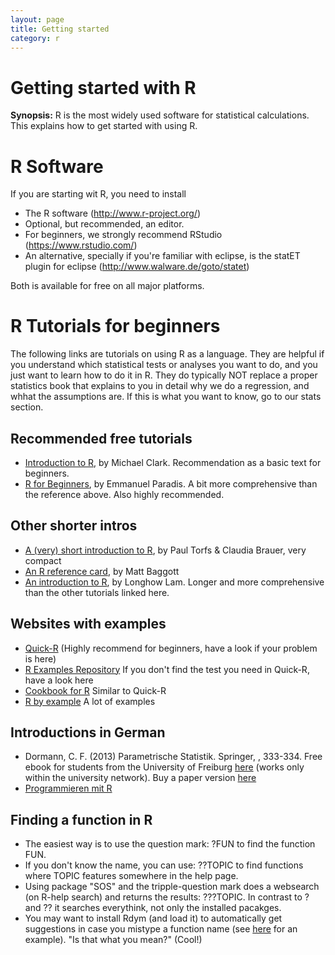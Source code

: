 ```yaml
---
layout: page
title: Getting started
category: r
---
```


Getting started with R
===

**Synopsis:** R is the most widely used software for statistical calculations. This explains how to get started with using R.

# R Software

If you are starting wit R, you need to install

 * The R software (http://www.r-project.org/)
 * Optional, but recommended, an editor. 
  * For beginners, we strongly recommend RStudio (https://www.rstudio.com/)
  * An alternative, specially if you're familiar with eclipse, is the statET plugin for eclipse (http://www.walware.de/goto/statet)

Both is available for free on all major platforms.

# R Tutorials for beginners

The following links are tutorials on using R as a language. They are helpful if you understand which statistical tests or analyses you want to do, and you just want to learn how to do it in R. They do typically NOT replace a proper statistics book that explains to you in detail why we do a regression, and whhat the assumptions are. If this is what you want to know, go to our stats section.

## Recommended free tutorials

* [Introduction to R](http://www3.nd.edu/~mclark19/learn/Introduction_to_R.pdf), by Michael Clark. Recommendation as a basic text for beginners.  
* [R for Beginners](http://cran.r-project.org/doc/contrib/Paradis-rdebuts_en.pdf), by Emmanuel Paradis. A bit more comprehensive than the reference above. Also highly recommended. 

## Other shorter intros

* [A (very) short introduction to R](http://cran.r-project.org/doc/contrib/Torfs+Brauer-Short-R-Intro.pdf), by Paul Torfs & Claudia Brauer, very compact
* [An R reference card](http://cran.r-project.org/doc/contrib/Baggott-refcard-v2.pdf), by Matt Baggott
* [An introduction to R](http://cran.r-project.org/doc/contrib/Lam-IntroductionToR_LHL.pdf), by Longhow Lam. Longer and more comprehensive than the other tutorials linked here. 

## Websites with examples

* [Quick-R](http://www.statmethods.net/) (Highly recommend for beginners, have a look if your problem is here) 
* [R Examples Repository](http://www.uni-kiel.de/psychologie/rexrepos/index.html) If you don't find the test you need in Quick-R, have a look here
* [Cookbook for R](http://www.cookbook-r.com/) Similar to Quick-R
* [R by example](http://www.mayin.org/ajayshah/KB/R/) A lot of examples


## Introductions in German 

* Dormann, C. F. (2013) Parametrische Statistik. Springer, , 333-334. Free ebook for students from the University of Freiburg [here](http://link.springer.com.ezproxy.ub.uni-freiburg.de/book/10.1007/978-3-642-34786-3/page/1
) (works only within the university network). Buy a paper version [here](http://www.springer.com/springer+spektrum/statistik/statistik+f%C3%BCr+naturwissenschaft+medizin+%26+technik/book/978-3-642-34785-6)
* [Programmieren mit R](http://www.statistik.tu-dortmund.de/~ligges/PmitR/)

## Finding a function in R
* The easiest way is to use the question mark: ?FUN to find the function FUN. 
* If you don't know the name, you can use: ??TOPIC to find functions where TOPIC features somewhere in the help page.
* Using package "SOS" and the tripple-question mark does a websearch (on R-help search) and returns the results: ???TOPIC. In contrast to ? and ?? it searches everythink, not only the installed pacakges.
* You may want to install Rdym (and load it) to automatically get suggestions in case you mistype a function name (see [here](http://www.r-bloggers.com/a-did-you-mean-feature-for-r/) for an example). "Is that what you mean?" (Cool!)

